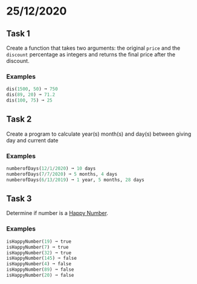 # 25/12/2020

## Task 1

Create a function that takes two arguments: the original `price` and the `discount` percentage as integers and returns the final price after the discount.

### Examples

```py
dis(1500, 50) ➞ 750
dis(89, 20) ➞ 71.2
dis(100, 75) ➞ 25
```

## Task 2

Create a program to calculate year(s) month(s) and day(s) between giving day and current date

### Examples

```py
numberofDays(12/1/2020) ➞ 10 days
numberofDays(7/7/2020) ➞ 5 months, 4 days
numberofDays(6/13/2019) ➞ 1 year, 5 months, 28 days
```

## Task 3

Determine if number is a [Happy Number](https://en.wikipedia.org/wiki/Happy_number).

### Examples

```py
isHappyNumber(19) ➞ true
isHappyNumber(7) ➞ true
isHappyNumber(32) ➞ true
isHappyNumber(145) ➞ false
isHappyNumber(4) ➞ false
isHappyNumber(89) ➞ false
isHappyNumber(20) ➞ false
```

